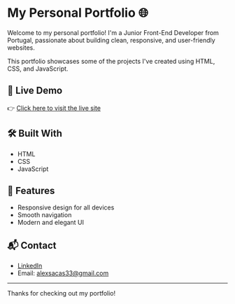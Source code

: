 # My Personal Portfolio 🌐

Welcome to my personal portfolio! I'm a Junior Front-End Developer from Portugal, passionate about building clean, responsive, and user-friendly websites.

This portfolio showcases some of the projects I've created using HTML, CSS, and JavaScript. 

## 🚀 Live Demo

👉 [Click here to visit the live site](https://projetositedeluxo.netlify.app/)

## 🛠️ Built With

- HTML
- CSS
- JavaScript

## 📂 Features

- Responsive design for all devices
- Smooth navigation
- Modern and elegant UI

## 📬 Contact

- [LinkedIn](https://www.linkedin.com/in/alexandre-sacristao-66941929a/) 
- Email: alexsacas33@gmail.com 

---

Thanks for checking out my portfolio!
